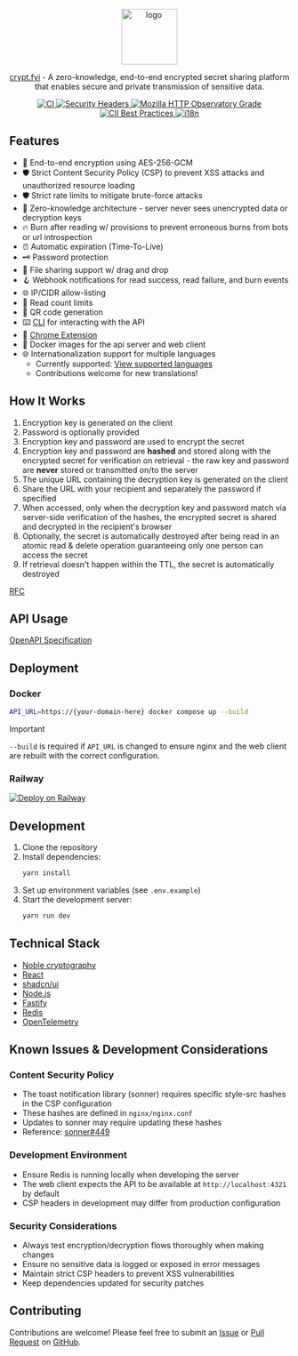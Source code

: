 <p align="center">
   <a href="https://crypt.fyi" target="_blank">
   <img src="https://crypt.fyi/logo-light.svg" style="width: 100px;" alt="logo" />
   </a>
</p>

<p align="center">
  <a href="https://crypt.fyi" target="_blank">crypt.fyi</a> - A zero-knowledge, end-to-end encrypted secret sharing platform that enables secure and private transmission of sensitive data.
</p>

<p align="center">
  <a href="https://github.com/osbytes/crypt.fyi/actions/workflows/ci.yml" target="_blank">
    <img src="https://github.com/osbytes/crypt.fyi/actions/workflows/ci.yml/badge.svg" alt="CI" />
  </a>
  <a href="https://securityheaders.com/?q=https://www.crypt.fyi&followRedirects=on" target="_blank">
    <img src="https://img.shields.io/badge/Security%20Headers-A-brightgreen" alt="Security Headers" />
  </a>
  <a href="https://developer.mozilla.org/en-US/observatory/analyze?host=crypt.fyi" target="_blank">
    <img src="https://img.shields.io/mozilla-observatory/grade-score/crypt.fyi" alt="Mozilla HTTP Observatory Grade" />
  </a>
  <a href="https://bestpractices.coreinfrastructure.org/projects/9850" target="_blank">
    <img src="https://bestpractices.coreinfrastructure.org/projects/9850/badge" alt="CII Best Practices" />
  </a>
  <a href="https://github.com/osbytes/crypt.fyi/tree/main/packages/core/src/i18n/locales" target="_blank">
    <img src="https://img.shields.io/badge/i18n-✓-blue?logo=translate" alt="i18n" />
  </a>
</p>

## Features

- 🔐 End-to-end encryption using AES-256-GCM
- 🛡️ Strict Content Security Policy (CSP) to prevent XSS attacks and unauthorized resource loading
- 🛡️ Strict rate limits to mitigate brute-force attacks
- 🤫 Zero-knowledge architecture - server never sees unencrypted data or decryption keys
- 🔥 Burn after reading w/ provisions to prevent erroneous burns from bots or url introspection
- ⏰ Automatic expiration (Time-To-Live)
- 🗝️ Password protection
- 📁 File sharing support w/ drag and drop
- 🪝 Webhook notifications for read success, read failure, and burn events
- 🌐 IP/CIDR allow-listing
- 🔢 Read count limits
- 📱 QR code generation
- ⌨️ [CLI](https://www.npmjs.com/package/@crypt.fyi/cli) for interacting with the API
- 🧩 [Chrome Extension](https://chromewebstore.google.com/detail/cryptfyi/hkmbmkjfjfdbpohlllleaacjkacfhald)
- 🐳 Docker images for the api server and web client
- 🌐 Internationalization support for multiple languages
  - Currently supported: [View supported languages](https://github.com/osbytes/crypt.fyi/tree/main/packages/core/src/i18n/locales)
  - Contributions welcome for new translations!

## How It Works

1. Encryption key is generated on the client
1. Password is optionally provided
1. Encryption key and password are used to encrypt the secret
1. Encryption key and password are **hashed** and stored along with the encrypted secret for verification on retrieval - the raw key and password are **never** stored or transmitted on/to the server
1. The unique URL containing the decryption key is generated on the client
1. Share the URL with your recipient and separately the password if specified
1. When accessed, only when the decryption key and password match via server-side verification of the hashes, the encrypted secret is shared and decrypted in the recipient's browser
1. Optionally, the secret is automatically destroyed after being read in an atomic read & delete operation guaranteeing only one person can access the secret
1. If retrieval doesn't happen within the TTL, the secret is automatically destroyed

[RFC](./SPECIFICATION.md)

## API Usage

[OpenAPI Specification](https://api.crypt.fyi/docs)

## Deployment

### Docker

```bash
API_URL=https://{your-domain-here} docker compose up --build
```

> [!IMPORTANT]
> `--build` is required if `API_URL` is changed to ensure nginx and the web client are rebuilt with the correct configuration.

### Railway

[![Deploy on Railway](https://railway.com/button.svg)](https://railway.com/template/Pmkrsc?referralCode=ToZEjF)

## Development

1. Clone the repository
2. Install dependencies:
   ```bash
   yarn install
   ```
3. Set up environment variables (see `.env.example`)
4. Start the development server:
   ```bash
   yarn run dev
   ```

## Technical Stack

- [Noble cryptography](https://paulmillr.com/noble/)
- [React](https://react.dev/)
- [shadcn/ui](https://ui.shadcn.com/docs)
- [Node.js](https://nodejs.org/en)
- [Fastify](https://fastify.dev/)
- [Redis](https://redis.io/)
- [OpenTelemetry](https://opentelemetry.io/)

## Known Issues & Development Considerations

### Content Security Policy

- The toast notification library (sonner) requires specific style-src hashes in the CSP configuration
- These hashes are defined in `nginx/nginx.conf`
- Updates to sonner may require updating these hashes
- Reference: [sonner#449](https://github.com/emilkowalski/sonner/issues/449)

### Development Environment

- Ensure Redis is running locally when developing the server
- The web client expects the API to be available at `http://localhost:4321` by default
- CSP headers in development may differ from production configuration

### Security Considerations

- Always test encryption/decryption flows thoroughly when making changes
- Ensure no sensitive data is logged or exposed in error messages
- Maintain strict CSP headers to prevent XSS vulnerabilities
- Keep dependencies updated for security patches

## Contributing

Contributions are welcome! Please feel free to submit an [Issue](https://github.com/osbytes/crypt.fyi/issues) or [Pull Request](https://github.com/osbytes/crypt.fyi/pulls) on [GitHub](https://github.com/osbytes/crypt.fyi).
